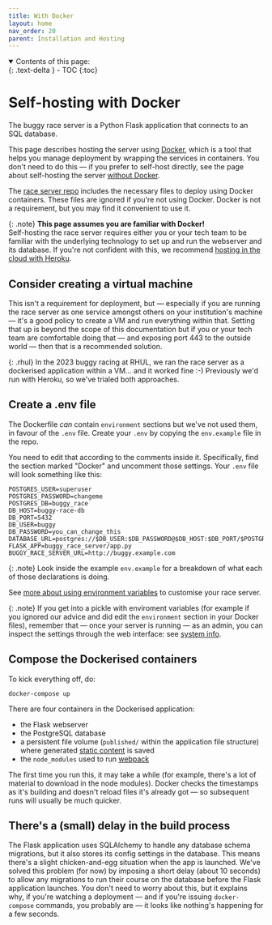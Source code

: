 ```yaml
---
title: With Docker
layout: home
nav_order: 20
parent: Installation and Hosting
---
```


<details open markdown="block">
  <summary>
    Contents of this page:
  </summary>
  {: .text-delta }
- TOC
{:toc}
</details>

# Self-hosting with Docker

The buggy race server is a Python Flask application that connects to an SQL
database.

This page describes hosting the server using [Docker](https://www.docker.com),
which is a tool that helps you manage deployment by wrapping the services in
containers. You don't need to do this — if you prefer to self-host directly,
see the page about self-hosting the server [without Docker](without-docker).

The [race server repo](https://github.com/buggyrace/buggy-race-server) includes
the necessary files to deploy using Docker containers. These files are ignored
if you're not using Docker. Docker is not a requirement, but you may find it
convenient to use it.

{: .note}
**This page assumes you are familiar with Docker!**  
Self-hosting the race server requires either you or your tech team to be
familiar with the underlying technology to set up and run the webserver and its
database. If you're not confident with this, we recommend [hosting in the cloud
with Heroku](heroku).

## Consider creating a virtual machine

This isn't a requirement for deployment, but — especially if you are running
the race server as one service amongst others on your institution's machine —
it's a good policy to create a VM and run everything within that. Setting that
up is beyond the scope of this documentation but if you or your tech team are
comfortable doing that — and exposing port 443 to the outside world — then that
is a recommended solution.

{: .rhul}
In the 2023 buggy racing at RHUL, we ran the race server as a dockerised
application within a VM... and it worked fine :-)  Previously we'd run with
Heroku, so we've trialed both approaches.

## Create a .env file

The Dockerfile _can_ contain `environment` sections but we've not used them,
in favour of the `.env` file. Create your `.env` by copying the `env.example`
file in the repo.

You need to edit that according to the comments inside it. Specifically,
find the section marked "Docker" and uncomment those settings. Your `.env`
file will look something like this:

```
POSTGRES_USER=superuser
POSTGRES_PASSWORD=changeme
POSTGRES_DB=buggy_race
DB_HOST=buggy-race-db
DB_PORT=5432
DB_USER=buggy
DB_PASSWORD=you_can_change_this
DATABASE_URL=postgres://$DB_USER:$DB_PASSWORD@$DB_HOST:$DB_PORT/$POSTGRES_DB
FLASK_APP=buggy_race_server/app.py
BUGGY_RACE_SERVER_URL=http://buggy.example.com
```

{: .note}
Look inside the example `env.example` for a breakdown of what each of those
declarations is doing.

See [more about using environment variables](../customising/env) to customise
your race server.

{: .note}
If you get into a pickle with enviroment variables (for example if you ignored
our advice and did edit the `environment` section in your Docker files),
remember that — once your server is running — as an admin, you can inspect the
settings through the web interface: see [system
info](../customising/env#other-system-settings-system-info).

## Compose the Dockerised containers

To kick everything off, do:

    docker-compose up

There are four containers in the Dockerised application:

* the Flask webserver
* the PostgreSQL database
* a persistent file volume (`published/` within the application file structure)
  where generated [static content](../static-content) is saved
* the `node_modules` used to run [webpack](https://webpack.js.org)

The first time you run this, it may take a while (for example, there's a lot of
material to download in the node modules). Docker checks the timestamps as it's
building and doesn't reload files it's already got — so subsequent runs will
usually be much quicker.

## There's a (small) delay in the build process

The Flask application uses SQLAlchemy to handle any database schema migrations,
but it also stores its config settings in the database. This means there's a
slight chicken-and-egg situation when the app is launched. We've solved this
problem (for now) by imposing a short delay (about 10 seconds) to allow any
migrations to run their course on the database before the Flask application
launches. You don't need to worry about this, but it explains why, if you're
watching a deployment — and if you're issuing `docker-compose` commands, you
probably are — it looks like nothing's happening for a few seconds.

